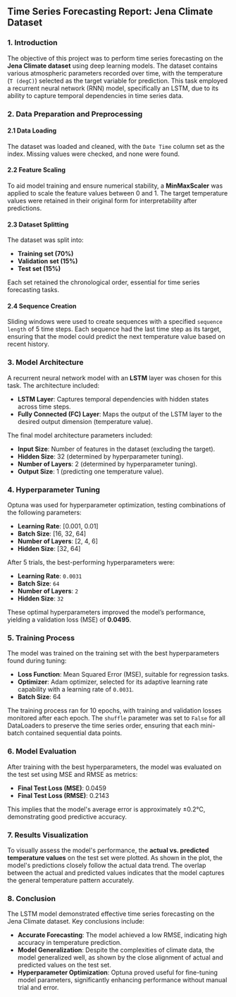 ## Time Series Forecasting Report: Jena Climate Dataset

### 1. Introduction
The objective of this project was to perform time series forecasting on the **Jena Climate dataset** using deep learning models. The dataset contains various atmospheric parameters recorded over time, with the temperature (`T (degC)`) selected as the target variable for prediction. This task employed a recurrent neural network (RNN) model, specifically an LSTM, due to its ability to capture temporal dependencies in time series data.

### 2. Data Preparation and Preprocessing

#### 2.1 Data Loading
The dataset was loaded and cleaned, with the `Date Time` column set as the index. Missing values were checked, and none were found.

#### 2.2 Feature Scaling
To aid model training and ensure numerical stability, a **MinMaxScaler** was applied to scale the feature values between 0 and 1. The target temperature values were retained in their original form for interpretability after predictions.

#### 2.3 Dataset Splitting
The dataset was split into:
- **Training set (70%)**
- **Validation set (15%)**
- **Test set (15%)**

Each set retained the chronological order, essential for time series forecasting tasks.

#### 2.4 Sequence Creation
Sliding windows were used to create sequences with a specified `sequence length` of 5 time steps. Each sequence had the last time step as its target, ensuring that the model could predict the next temperature value based on recent history.

### 3. Model Architecture

A recurrent neural network model with an **LSTM** layer was chosen for this task. The architecture included:
- **LSTM Layer**: Captures temporal dependencies with hidden states across time steps.
- **Fully Connected (FC) Layer**: Maps the output of the LSTM layer to the desired output dimension (temperature value).
  
The final model architecture parameters included:
- **Input Size**: Number of features in the dataset (excluding the target).
- **Hidden Size**: 32 (determined by hyperparameter tuning).
- **Number of Layers**: 2 (determined by hyperparameter tuning).
- **Output Size**: 1 (predicting one temperature value).

### 4. Hyperparameter Tuning

Optuna was used for hyperparameter optimization, testing combinations of the following parameters:
- **Learning Rate**: [0.001, 0.01]
- **Batch Size**: [16, 32, 64]
- **Number of Layers**: [2, 4, 6]
- **Hidden Size**: [32, 64]

After 5 trials, the best-performing hyperparameters were:
- **Learning Rate**: `0.0031`
- **Batch Size**: `64`
- **Number of Layers**: `2`
- **Hidden Size**: `32`

These optimal hyperparameters improved the model’s performance, yielding a validation loss (MSE) of **0.0495**.

### 5. Training Process

The model was trained on the training set with the best hyperparameters found during tuning:
- **Loss Function**: Mean Squared Error (MSE), suitable for regression tasks.
- **Optimizer**: Adam optimizer, selected for its adaptive learning rate capability with a learning rate of `0.0031`.
- **Batch Size**: 64

The training process ran for 10 epochs, with training and validation losses monitored after each epoch. The `shuffle` parameter was set to `False` for all DataLoaders to preserve the time series order, ensuring that each mini-batch contained sequential data points.

### 6. Model Evaluation

After training with the best hyperparameters, the model was evaluated on the test set using MSE and RMSE as metrics:
- **Final Test Loss (MSE)**: 0.0459
- **Final Test Loss (RMSE)**: 0.2143

This implies that the model's average error is approximately ±0.2°C, demonstrating good predictive accuracy.

### 7. Results Visualization

To visually assess the model's performance, the **actual vs. predicted temperature values** on the test set were plotted. As shown in the plot, the model's predictions closely follow the actual data trend. The overlap between the actual and predicted values indicates that the model captures the general temperature pattern accurately.

### 8. Conclusion

The LSTM model demonstrated effective time series forecasting on the Jena Climate dataset. Key conclusions include:
- **Accurate Forecasting**: The model achieved a low RMSE, indicating high accuracy in temperature prediction.
- **Model Generalization**: Despite the complexities of climate data, the model generalized well, as shown by the close alignment of actual and predicted values on the test set.
- **Hyperparameter Optimization**: Optuna proved useful for fine-tuning model parameters, significantly enhancing performance without manual trial and error.
